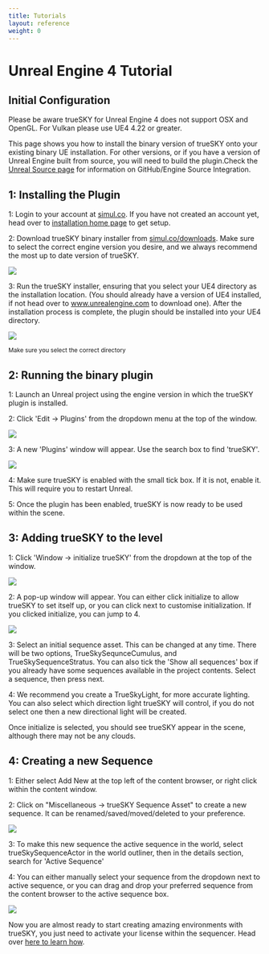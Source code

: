 ```yaml
---
title: Tutorials
layout: reference
weight: 0
---
```





Unreal Engine 4 Tutorial
=========================

Initial Configuration
-------------------------

Please be aware trueSKY for Unreal Engine 4 does not support OSX and OpenGL. For Vulkan please use UE4 4.22 or greater.

This page shows you how to install the binary version of trueSKY onto your existing binary UE installation. For other versions, or if you have a version of Unreal Engine built from source, you will need to build the plugin.Check the [Unreal Source page](source.html) for information on GitHub/Engine Source Integration.


1: Installing the Plugin
-------------------------
1: Login to your account at [simul.co](https://simul.co/account). If you have not created an account yet, head over to [installation home page](/installation.html) to get setup.

2: Download trueSKY binary installer from [simul.co/downloads](https://simul.co/downloads). Make sure to select the correct engine version you desire, and we always recommend the most up to date version of trueSKY.

![](/images/unreal/download.png)


3: Run the trueSKY installer, ensuring that you select your UE4 directory as the installation location. (You should already have a version of UE4 installed, if not head over to www.unrealengine.com to download one). After the installation process is complete, the plugin should be installed into your UE4 directory.

![](/images/unreal/wizard.png)

<sup>Make sure you select the correct directory</sup>



2: Running the binary plugin
-------------------------------

1: Launch an Unreal project using the engine version in which the trueSKY plugin is installed.

2: Click 'Edit -> Plugins' from the dropdown menu at the top of the window.

![](/images/unreal/pluginwindow.png)


3: A new 'Plugins' window will appear. Use the search box to find 'trueSKY'.

![](/images/unreal/pluginwindow2.png)


4: Make sure trueSKY is enabled with the small tick box. If it is not, enable it. This will require you to restart Unreal.

5: Once the plugin has been enabled, trueSKY is now ready to be used within the scene.



3: Adding trueSKY to the level
-------------------------------
1: Click 'Window -> initialize trueSKY' from the dropdown at the top of the window.

![](/images/unreal/windowdropdown.png)


2: A pop-up window will appear. You can either click initialize to allow trueSKY to set itself up, or you can click next to customise initialization. If you clicked initialize, you can jump to 4.

![](/images/unreal/enginewizard.png)


3: Select an initial sequence asset. This can be changed at any time. There will be two options, TrueSkySequnceCumulus, and TrueSkySequenceStratus. You can also tick the 'Show all sequences' box if you already have some sequences available in the project contents. Select a sequence, then press next. 

4: We recommend you create a TrueSkyLight, for more accurate lighting. You can also select which direction light trueSKY will control, if you do not select one then a new directional light will be created.

Once initialize is selected, you should see trueSKY appear in the scene, although there may not be any clouds.  



4: Creating a new Sequence
-----------------------------
1: Either select Add New at the top left of the content browser, or right click within the content window. 

2: Click on "Miscellaneous -> trueSKY Sequence Asset" to create a new sequence. It can be renamed/saved/moved/deleted to your preference.

![](/images/unreal/addsequence.png)


3: To make this new sequence the active sequence in the world, select trueSkySequenceActor in the world outliner, then in the details section, search for 'Active Sequence'

4: You can either manually select your sequence from the dropdown next to active sequence, or you can drag and drop your preferred sequence from the content browser to the active sequence box.

![](/images/unreal/activesequence.png)



Now you are almost ready to start creating amazing environments with trueSKY, you just need to activate your license within the sequencer. Head over [here to learn how](/tutorials/sequencer/overview#registration).




